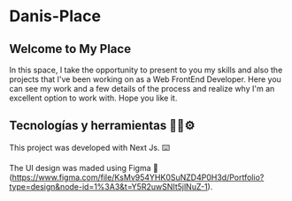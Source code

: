 # Danis-Place
## Welcome to My Place

In this space, I take the opportunity to present to you my skills and also the projects that I've been working on as a Web FrontEnd Developer. Here you can see my work and a few details of the process and realize why I'm an excellent option to work with. Hope you like it.

## Tecnologías y herramientas 👨‍💻⚙️

This project was developed with Next Js. ⌨️

The UI design was maded using Figma 🎨 (https://www.figma.com/file/KsMv954YHK0SuNZD4P0H3d/Portfolio?type=design&node-id=1%3A3&t=Y5R2uwSNIt5jlNuZ-1).


